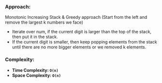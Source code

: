 ### Approach:
Monotonic Increasing Stack & Greedy approach (Start from the left and remove the largest k numbers we face)
- Iterate over num, if the current digit is larger than the top of the stack, then put it in the stack.
- If the current digit is smaller, then keep popping elements from the stack until there are no more bigger elements or we removed k elements.
​
### Complexity:
- **Time Complexity: `O(n)`**
- **Space Complexity: `O(n)`**